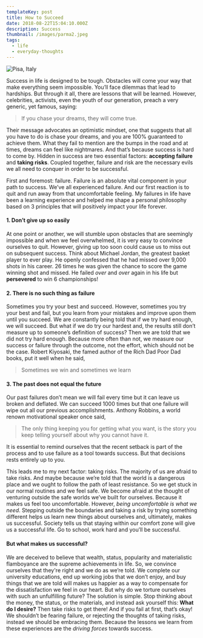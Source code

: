 ```yaml
---
templateKey: post
title: How to Succeed
date: 2018-08-22T15:04:10.000Z
description: Success
thumbnail: /images/parma2.jpeg
tags:
  - life
  - everyday-thoughts
---
```

![Pisa, Italy](/images/nature.jpg 'Pisa, Italy')

Success in life is designed to be tough. Obstacles will come your way that make everything seem impossible. You’ll face dilemmas that lead to hardships. But through it all, there are lessons that will be learned. However, celebrities, activists, even the youth of our generation, preach a very generic, yet famous, saying:

> If you chase your dreams, they will come true.

Their message advocates an optimistic mindset, one that suggests that all you have to do is chase your dreams, and you are 100% guaranteed to achieve them. What they fail to mention are the bumps in the road and at times, dreams can feel like nightmares. And that’s because success is hard to come by. Hidden in success are two essential factors: **accepting failure** and **taking risks**. Coupled together, failure and risk are the necessary evils we all need to conquer in order to be successful.

First and foremost: failure. Failure is an absolute vital component in your path to success. We’ve all experienced failure. And our first reaction is to quit and run away from that uncomfortable feeling. My failures in life have been a learning experience and helped me shape a personal philosophy based on 3 principles that will positively impact your life forever.

#### 1. Don’t give up so easily

At one point or another, we will stumble upon obstacles that are seemingly impossible and when we feel overwhelmed, it is very easy to convince ourselves to quit. However, giving up too soon could cause us to miss out on subsequent success. Think about Michael Jordan, the greatest basket player to ever play. He openly confessed that he had missed over 9,000 shots in his career. 26 times he was given the chance to score the game winning shot and missed. He failed _over_ and _over_ again in his life but **persevered** to win 6 championships!

#### 2. There is no such thing as failure

Sometimes you try your best and succeed. However, sometimes you try your best and fail, but you learn from your mistakes and improve upon them until you succeed. We are constantly being told that if we try hard enough, we will succeed. But what if we do try our hardest and, the results still don’t measure up to someone’s definition of success? Then we are told that we did not try hard enough. Because more often than not, we measure our success or failure through the outcome, not the effort, which should not be the case. Robert Kiyosaki, the famed author of the Rich Dad Poor Dad books, put it well when he said,

> Sometimes we win and sometimes we learn

#### 3. The past does not equal the future

Our past failures don’t mean we will fail every time but it can leave us broken and deflated. We can succeed 1000 times but that one failure will wipe out all our previous accomplishments. Anthony Robbins, a world renown motivational speaker once said,

> The only thing keeping you for getting what you want, is the story you keep telling yourself about why you cannot have it.

It is essential to remind ourselves that the recent setback is part of the process and to use failure as a tool towards success. But that decisions rests entirely up to you.

This leads me to my next factor: taking risks. The majority of us are afraid to take risks. And maybe because we’re told that the world is a dangerous place and we ought to follow the path of least resistance. So we get stuck in our normal routines and we feel safe. We become afraid at the thought of venturing outside the safe worlds we’ve built for ourselves. Because it makes us feel too uncomfortable. However, _being uncomfortable is what we need_. Stepping outside the boundaries and taking a risk by trying something different helps us learn new things about ourselves and, ultimately, makes us successful. Society tells us that staying within our comfort zone will give us a successful life. Go to school, work hard and you’ll be successful.

#### But what makes us successful?

We are deceived to believe that wealth, status, popularity and materialistic flamboyance are the supreme achievements in life. So, we convince ourselves that they're right and we do as we’re told. We complete our university educations, end up working jobs that we don’t enjoy, and buy things that we are told will makes us happier as a way to compensate for the dissatisfaction we feel in our heart. But why do we torture ourselves with such an unfulfilling future? The solution is simple. Stop thinking about the money, the status, or the materials, and instead ask yourself this: **What do I desire?** Then take risks to get there! And if you fail at first, that’s okay! We shouldn’t be fearing failure, or rejecting the thoughts of taking risks, instead we should be embracing them. Because the lessons we learn from these experiences are the _driving forces_ towards success.

